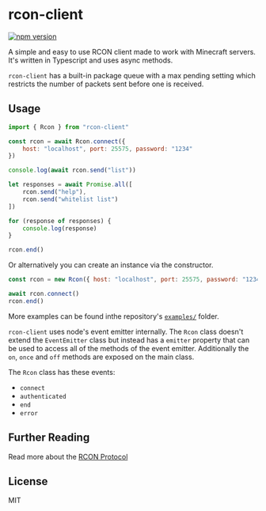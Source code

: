 # rcon-client

[![npm version](https://img.shields.io/npm/v/rcon-client.svg)](https://www.npmjs.com/package/rcon-client)

A simple and easy to use RCON client made to work with Minecraft servers.
It's written in Typescript and uses async methods.

`rcon-client` has a built-in package queue with a max pending setting which
restricts the number of packets sent before one is received.

## Usage

```js
import { Rcon } from "rcon-client"

const rcon = await Rcon.connect({
    host: "localhost", port: 25575, password: "1234"
})

console.log(await rcon.send("list"))

let responses = await Promise.all([
    rcon.send("help"),
    rcon.send("whitelist list")
])

for (response of responses) {
    console.log(response)
}

rcon.end()
```

Or alternatively you can create an instance via the constructor.

```js
const rcon = new Rcon({ host: "localhost", port: 25575, password: "1234" })

await rcon.connect()
rcon.end()
```

More examples can be found inthe repository's [`examples/`](https://github.com/janispritzkau/rcon-client/tree/master/examples) folder.

`rcon-client` uses node's event emitter internally. The `Rcon` class doesn't
extend the `EventEmitter` class but instead has a `emitter` property that can be used
to access all of the methods of the event emitter. Additionally the `on`, `once` and `off` methods are exposed on the main class.

The `Rcon` class has these events:

- `connect`
- `authenticated`
- `end`
- `error`

## Further Reading

Read more about the [RCON Protocol](http://wiki.vg/RCON)

## License

MIT
